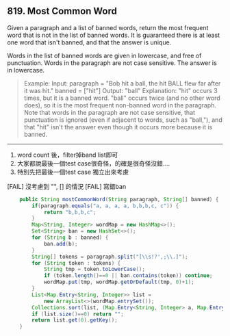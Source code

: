 ## 819. Most Common Word

Given a paragraph and a list of banned words, return the most frequent word that is not in the list of banned words.  It is guaranteed there is at least one word that isn't banned, and that the answer is unique.

Words in the list of banned words are given in lowercase, and free of punctuation.  Words in the paragraph are not case sensitive.  The answer is in lowercase.

>Example:
 Input: 
 paragraph = "Bob hit a ball, the hit BALL flew far after it was hit."
 banned = ["hit"]
 Output: "ball"
 Explanation: 
 "hit" occurs 3 times, but it is a banned word.
 "ball" occurs twice (and no other word does), so it is the most frequent non-banned word in the paragraph. 
 Note that words in the paragraph are not case sensitive,
 that punctuation is ignored (even if adjacent to words, such as "ball,"), 
 and that "hit" isn't the answer even though it occurs more because it is banned.

---

1. word count 後，filter掉band list即可
2. 大家都說最後一個test case很奇怪，的確是很奇怪沒錯....
3. 特別先把最後一個test case 獨立出來考慮

[FAIL] 沒考慮到 "", [] 的情況
[FAIL] 寫錯ban

```java
    public String mostCommonWord(String paragraph, String[] banned) {
        if(paragraph.equals("a, a, a, a, b,b,b,c, c")) {
            return "b,b,b,c";
        }
        Map<String, Integer> wordMap = new HashMap<>();
        Set<String> ban = new HashSet<>();
        for (String b : banned) {
            ban.add(b);
        }
        String[] tokens = paragraph.split("[\\s!?',;\\.]");
        for (String token : tokens) {
            String tmp = token.toLowerCase();
            if (token.length()==0 || ban.contains(token)) continue;
            wordMap.put(tmp, wordMap.getOrDefault(tmp, 0)+1);
        }
        List<Map.Entry<String, Integer>> list =
            new ArrayList<>(wordMap.entrySet());
        Collections.sort(list, (Map.Entry<String, Integer> a, Map.Entry<String, Integer> b) -> b.getValue() - a.getValue());
        if (list.size()==0) return "";
        return list.get(0).getKey();
    }
```
